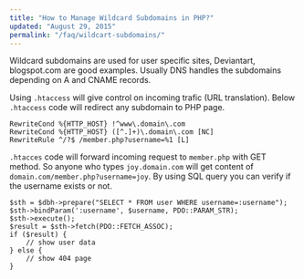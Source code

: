 ```yaml
---
title: "How to Manage Wildcard Subdomains in PHP?"
updated: "August 29, 2015"
permalink: "/faq/wildcart-subdomains/"
---
```


Wildcard subdomains are used for user specific sites, Deviantart, blogspot.com
are good examples. Usually DNS handles the subdomains depending on A and CNAME
records.

Using `.htaccess` will give control on incoming trafic (URL translation).
Below `.htaccess` code will redirect any subdomain to PHP page.

```
RewriteCond %{HTTP_HOST} !^www\.domain\.com
RewriteCond %{HTTP_HOST} ([^.]+)\.domain\.com [NC]
RewriteRule ^/?$ /member.php?username=%1 [L]
```

`.htacces` code will forward incoming request to `member.php` with GET method.
So anyone who types `joy.domain.com` will get content of
`domain.com/member.php?username=joy`. By using SQL query you can verify if the
username exists or not.

```php?start_inline=1
$sth = $dbh->prepare("SELECT * FROM user WHERE username=:username");
$sth->bindParam(':username', $username, PDO::PARAM_STR);
$sth->execute();
$result = $sth->fetch(PDO::FETCH_ASSOC);
if ($result) {
    // show user data
} else {
    // show 404 page
}
```
